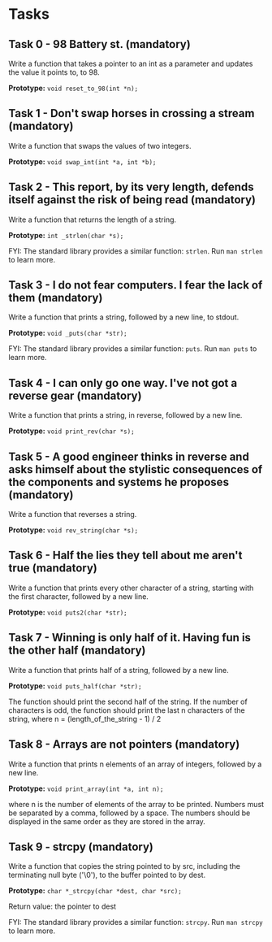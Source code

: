 # Tasks

## Task 0 - 98 Battery st. (mandatory)

Write a function that takes a pointer to an int as a parameter and updates the value it points to, to 98.

**Prototype:** `void reset_to_98(int *n);`

## Task 1 - Don't swap horses in crossing a stream (mandatory)

Write a function that swaps the values of two integers.

**Prototype:** `void swap_int(int *a, int *b);`

## Task 2 - This report, by its very length, defends itself against the risk of being read (mandatory)

Write a function that returns the length of a string.

**Prototype:** `int _strlen(char *s);`

FYI: The standard library provides a similar function: `strlen`. Run `man strlen` to learn more.

## Task 3 - I do not fear computers. I fear the lack of them (mandatory)

Write a function that prints a string, followed by a new line, to stdout.

**Prototype:** `void _puts(char *str);`

FYI: The standard library provides a similar function: `puts`. Run `man puts` to learn more.

## Task 4 - I can only go one way. I've not got a reverse gear (mandatory)

Write a function that prints a string, in reverse, followed by a new line.

**Prototype:** `void print_rev(char *s);`

## Task 5 - A good engineer thinks in reverse and asks himself about the stylistic consequences of the components and systems he proposes (mandatory)

Write a function that reverses a string.

**Prototype:** `void rev_string(char *s);`

## Task 6 - Half the lies they tell about me aren't true (mandatory)

Write a function that prints every other character of a string, starting with the first character, followed by a new line.

**Prototype:** `void puts2(char *str);`

## Task 7 - Winning is only half of it. Having fun is the other half (mandatory)

Write a function that prints half of a string, followed by a new line.

**Prototype:** `void puts_half(char *str);`

The function should print the second half of the string.
If the number of characters is odd, the function should print the last n characters of the string, where n = (length_of_the_string - 1) / 2

## Task 8 - Arrays are not pointers (mandatory)

Write a function that prints n elements of an array of integers, followed by a new line.

**Prototype:** `void print_array(int *a, int n);`

where n is the number of elements of the array to be printed.
Numbers must be separated by a comma, followed by a space.
The numbers should be displayed in the same order as they are stored in the array.

## Task 9 - strcpy (mandatory)

Write a function that copies the string pointed to by src, including the terminating null byte ('\0'), to the buffer pointed to by dest.

**Prototype:** `char *_strcpy(char *dest, char *src);`

Return value: the pointer to dest

FYI: The standard library provides a similar function: `strcpy`. Run `man strcpy` to learn more.

